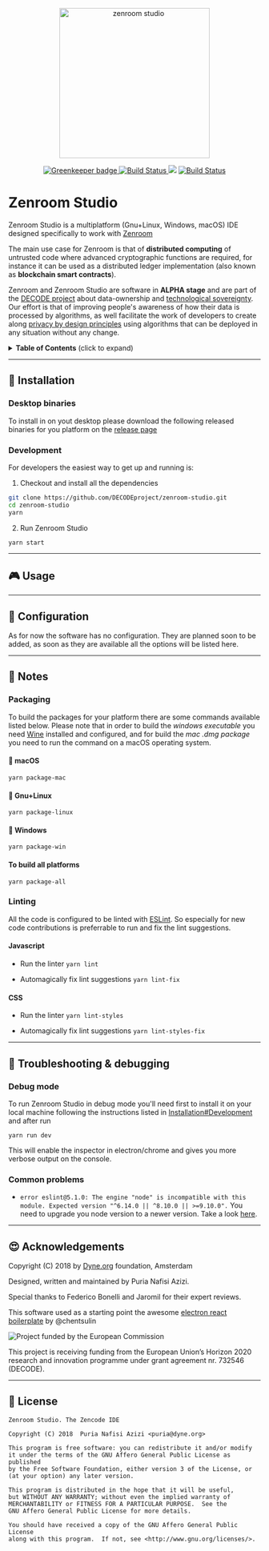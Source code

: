 <p align="center">
	<a href="https://zenroom.dyne.org">
		<img src="https://cdn.rawgit.com/DECODEproject/zenroom/develop/docs/logo/zenroom.svg" width="300" alt="zenroom studio">
	</a>
</p>
<p align="center">
  	<a href="https://greenkeeper.io/">
		<img src="https://badges.greenkeeper.io/DECODEproject/zenroom-studio.svg"
			 alt="Greenkeeper badge">
	</a>
	<a href="https://travis-ci.org/DECODEproject/zenroom-studio">
		<img src="https://travis-ci.org/DECODEproject/zenroom-studio.svg?branch=master"
			 alt="Build Status">
	</a>
<a href="https://app.fossa.io/projects/git%2Bgithub.com%2FDECODEproject%2Fzenroom-studio?ref=badge_shield" alt="FOSSA Status"><img src="https://app.fossa.io/api/projects/git%2Bgithub.com%2FDECODEproject%2Fzenroom-studio.svg?type=shield"/></a>
	<a href="https://ci.appveyor.com/project/puria/zenroom-studio-02nrq">
		<img src="https://ci.appveyor.com/api/projects/status/kpd2m3ow42tns5vi?svg=true"
			 alt="Build Status">
	</a>
</p>


# Zenroom Studio

Zenroom Studio is a multiplatform (Gnu+Linux, Windows, macOS) IDE designed specifically to work with [Zenroom](https://github.com/DECODEproject/zenroom)

The main use case for Zenroom is that of **distributed computing** of untrusted code where advanced cryptographic functions are required, for instance it can be used as a distributed ledger implementation (also known as **blockchain smart contracts**).

Zenroom and Zenroom Studio are software in **ALPHA stage** and are part of the [DECODE project](https://decodeproject.eu) about data-ownership and [technological sovereignty](https://www.youtube.com/watch?v=RvBRbwBm_nQ). Our effort is that of improving people's awareness of how their data is processed by algorithms, as well facilitate the work of developers to create along [privacy by design principles](https://decodeproject.eu/publications/privacy-design-strategies-decode-architecture) using algorithms that can be deployed in any situation without any change.

<details>
 <summary><strong>Table of Contents</strong> (click to expand)</summary>

* [Installation](#floppy_disk-installation)
* [Usage](#video_game-usage)
* [Configuration](#wrench-configuration)
* [Notes](#memo-notes)
* [Troubleshooting & debugging](#bug-troubleshooting--debugging)
* [Acknowledgements](#heart_eyes-acknowledgements)
* [License](#briefcase-license)
</details>

***
## :floppy_disk: Installation

### Desktop binaries

To install in on yout desktop please download the following released binaries for you platform on the [release page](https://github.com/DECODEproject/zenroom-studio/releases/latest)

### Development

For developers the easiest way to get up and running is:

1. Checkout and install all the dependencies

```bash
git clone https://github.com/DECODEproject/zenroom-studio.git
cd zenroom-studio
yarn
```

2. Run Zenroom Studio
```bash
yarn start
```

***
## :video_game: Usage

***
## :wrench: Configuration
As for now the software has no configuration. They are planned soon to be added, as soon as they are available all the options will be listed here.

***
## :memo: Notes

### Packaging
To build the packages for your platform there are some commands available listed below. Please note that in order to build the *windows executable* you need [Wine](https://www.winehq.org/) installed and configured, and for build the *mac .dmg package* you need to run the command on a macOS operating system.

#### :apple: macOS

`yarn package-mac`


#### :penguin: Gnu+Linux

`yarn package-linux`

#### :checkered_flag: Windows

`yarn package-win`

#### To build all platforms

`yarn package-all`


### Linting
All the code is configured to be linted with [ESLint](https://eslint.org/). So especially for new code contributions is preferrable to run and fix the lint suggestions.

#### Javascript
* Run the linter
`yarn lint`

* Automagically fix lint suggestions
`yarn lint-fix`

#### CSS
* Run the linter
`yarn lint-styles`

* Automagically fix lint suggestions
`yarn lint-styles-fix`


***
## :bug: Troubleshooting & debugging

### Debug mode
To run Zenroom Studio in debug mode you'll need first to install it on your local machine following the instructions listed in [Installation#Development](#development)
and after run

`yarn run dev`

This will enable the inspector in electron/chrome and gives you more verbose output on the console.

### Common problems
* `error eslint@5.1.0: The engine "node" is incompatible with this module. Expected version "^6.14.0 || ^8.10.0 || >=9.10.0".` 
You need to upgrade you node version to a newer version. Take a look [here](https://davidwalsh.name/upgrade-nodejs).

***
## :heart_eyes: Acknowledgements

Copyright (C) 2018 by [Dyne.org](https://www.dyne.org) foundation, Amsterdam

Designed, written and maintained by Puria Nafisi Azizi.

Special thanks to Federico Bonelli and Jaromil for their expert reviews.

This software used as a starting point the awesome [electron react boilerplate](https://github.com/chentsulin/electron-react-boilerplate) by @chentsulin

<img src="https://zenroom.dyne.org/img/ec_logo.png" class="pic" alt="Project funded by the European Commission">

This project is receiving funding from the European Union’s Horizon 2020 research and innovation programme under grant agreement nr. 732546 (DECODE).

***
## :briefcase: License

    Zenroom Studio. The Zencode IDE
    
    Copyright (C) 2018  Puria Nafisi Azizi <puria@dyne.org>

    This program is free software: you can redistribute it and/or modify
    it under the terms of the GNU Affero General Public License as published
    by the Free Software Foundation, either version 3 of the License, or
    (at your option) any later version.

    This program is distributed in the hope that it will be useful,
    but WITHOUT ANY WARRANTY; without even the implied warranty of
    MERCHANTABILITY or FITNESS FOR A PARTICULAR PURPOSE.  See the
    GNU Affero General Public License for more details.

    You should have received a copy of the GNU Affero General Public License
    along with this program.  If not, see <http://www.gnu.org/licenses/>.
